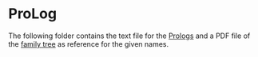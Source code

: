 # ProLog

The following folder contains the text file for the [Prologs](https://github.com/EvyAvila/GameProg1/blob/main/ProLog/ProLogs.txt) and
a PDF file of the [family tree](https://github.com/EvyAvila/GameProg1/blob/main/ProLog/FamilyTreeReference.pdf) as reference for the
given names.